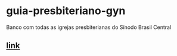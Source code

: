 # guia-presbiteriano-gyn
Banco com todas as igrejas presbiterianas do Sínodo Brasil Central


## [link](https://weverton.me/guia-presbiteriano-gyn/)
